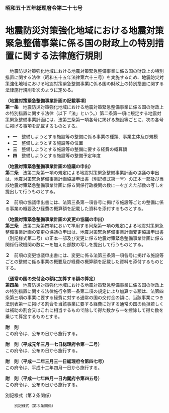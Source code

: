 ### 昭和五十五年総理府令第二十七号  
# 地震防災対策強化地域における地震対策緊急整備事業に係る国の財政上の特別措置に関する法律施行規則  
　地震防災対策強化地域における地震対策緊急整備事業に係る国の財政上の特別措置に関する法律（昭和五十五年法律第六十三号）を実施するため、地震防災対策強化地域における地震対策緊急整備事業に係る国の財政上の特別措置に関する法律施行規則を次のように定める。  
  
**（地震対策緊急整備事業計画の記載事項）**  
**第一条**　地震防災対策強化地域における地震対策緊急整備事業に係る国の財政上の特別措置に関する法律（以下「法」という。）第二条第一項に規定する地震対策緊急整備事業計画には、法第三条第一項各号に掲げる施設等ごとに、次の各号に掲げる事項を記載するものとする。  
* **一**　整備しようとする施設等の整備に係る事業の種類、事業主体及び規模  
* **二**　整備しようとする施設等の位置  
* **三**　整備しようとする施設等の整備に要する経費の概算額  
* **四**　整備しようとする施設等の整備予定年度  
  
**（地震対策緊急整備事業計画の協議の申出）**  
**第二条**　法第二条第一項の規定による地震対策緊急整備事業計画の協議の申出は、地震対策緊急整備事業計画協議申出書（別記様式第一号）の正本一部及び当該地震対策緊急整備事業計画に係る関係行政機関の数に一を加えた部数の写しを提出して行うものとする。  
  
**２**　前項の協議申出書には、法第三条第一項各号に掲げる施設等ごとの整備に係る事業の概要及び経費の概算額を記載した資料を添付するものとする。  
  
**（地震対策緊急整備事業計画の変更の協議の申出）**  
**第三条**　法第二条第四項において準用する同条第一項の規定による地震対策緊急整備事業計画の変更の協議の申出は、地震対策緊急整備事業計画変更協議申出書（別記様式第二号）の正本一部及び変更に係る地震対策緊急整備事業計画に係る関係行政機関の数に一を加えた部数の写しを提出して行うものとする。  
  
**２**　前項の変更協議申出書には、変更に係る法第三条第一項各号に掲げる施設等ごとの整備に係る事業の概要及び経費の概算額を記載した資料を添付するものとする。  
  
**（通常の国の交付金の額に加算する額の算定）**  
**第四条**　地震防災対策強化地域における地震対策緊急整備事業に係る国の財政上の特別措置に関する法律施行令第一条第二項の規定により加算する額は、法第四条第三項の事業に要する経費に対する通常の国の交付金の額に、当該事業につき法別表第一に掲げる割合を当該事業に要する経費に対する通常の国の負担若しくは補助の割合又はこれに相当するもので除して得た数から一を控除して得た数を乗じて算定するものとする。  
  
**附　則**  
この府令は、公布の日から施行する。  
  
**附　則（平成元年三月一七日総理府令第一二号）**  
この府令は、公布の日から施行する。  
  
**附　則（平成一二年三月三一日総理府令第四七号）**  
この府令は、平成十二年四月一日から施行する。  
  
**附　則（平成一七年四月一日内閣府令第四五号）**  
この府令は、公布の日から施行する。  
  
別記様式（第２条関係）  

          
        別記様式（第３条関係）  

          
        